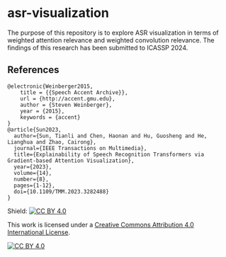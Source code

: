# asr-visualization
The purpose of this repository is to explore ASR visualization in terms of weighted attention relevance and weighted convolution relevance. The findings of this research has been submitted to ICASSP 2024.

## References ##
```
@electronic{Weinberger2015,   
    title = {{Speech Accent Archive}},   
    url = {http://accent.gmu.edu},   
    author = {Steven Weinberger},   
    year = {2015},
    keywords = {accent}
}
@article{Sun2023,
  author={Sun, Tianli and Chen, Haonan and Hu, Guosheng and He, Lianghua and Zhao, Cairong},
  journal={IEEE Transactions on Multimedia}, 
  title={Explainability of Speech Recognition Transformers via Gradient-based Attention Visualization}, 
  year={2023},
  volume={14},
  number={8},
  pages={1-12},
  doi={10.1109/TMM.2023.3282488}
}
```

Shield: [![CC BY 4.0][cc-by-shield]][cc-by]

This work is licensed under a
[Creative Commons Attribution 4.0 International License][cc-by].

[![CC BY 4.0][cc-by-image]][cc-by]

[cc-by]: http://creativecommons.org/licenses/by/4.0/
[cc-by-image]: https://i.creativecommons.org/l/by/4.0/88x31.png
[cc-by-shield]: https://img.shields.io/badge/License-CC%20BY%204.0-lightgrey.svg
